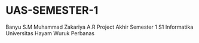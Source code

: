 # UAS-SEMESTER-1
Banyu S.M
Muhammad Zakariya A.R
Project Akhir Semester 1
S1 Informatika Universitas Hayam Wuruk Perbanas
